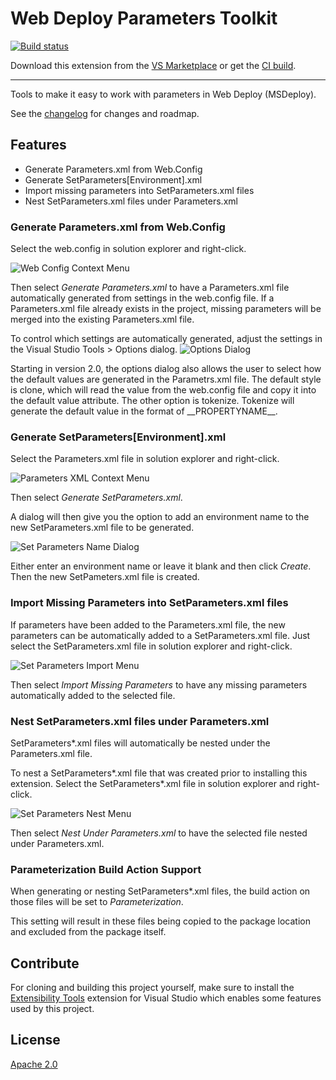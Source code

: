 # Web Deploy Parameters Toolkit

[![Build status](https://ci.appveyor.com/api/projects/status/pjlmikxue6721vab/branch/master?svg=true)](https://ci.appveyor.com/project/kyleherzog/webdeployparameterstoolkit/branch/master)

Download this extension from the [VS Marketplace](https://marketplace.visualstudio.com/items?itemName=kherzog.WebDeployParametersToolkit)
or get the [CI build](http://vsixgallery.com/extension/6435437e-72fb-4626-9a47-865f185ce258/).

---------------------------------------

Tools to make it easy to work with parameters in Web Deploy (MSDeploy).

See the [changelog](CHANGELOG.md) for changes and roadmap.

## Features

- Generate Parameters.xml from Web.Config
- Generate SetParameters[Environment].xml
- Import missing parameters into SetParameters.xml files
- Nest SetParameters.xml files under Parameters.xml


### Generate Parameters.xml from Web.Config
Select the web.config in solution explorer and right-click.

![Web Config Context Menu](art/WebConfigContextMenu.png)

Then select *Generate Parameters.xml* to have a Parameters.xml file automatically generated from settings in the web.config file. If a Parameters.xml file already exists in the project, missing parameters will be merged into the existing Parameters.xml file.

To control which settings are automatically generated, adjust the settings in the Visual Studio Tools > Options dialog.
![Options Dialog](art/OptionsDialog.png)

Starting in version 2.0, the options dialog also allows the user to select how the default values are generated in the Parametrs.xml file.  The default style is clone, which will read the value from the web.config file and copy it into the default value attribute.  The other option is tokenize.  Tokenize will generate the default value in the format of \_\_PROPERTYNAME__.

### Generate SetParameters[Environment].xml
Select the Parameters.xml file in solution explorer and right-click.

![Parameters XML Context Menu](art/ParametersXmlContextMenu.png)

Then select *Generate SetParameters.xml*. 

A dialog will then give you the option to add an environment name to the new SetParameters.xml file to be generated.

![Set Parameters Name Dialog](art/SetParametersNameDialog.png)

Either enter an environment name or leave it blank and then click *Create*. Then the new SetPameters.xml file is created.

### Import Missing Parameters into SetParameters.xml files
If parameters have been added to the Parameters.xml file, the new parameters can be automatically added to a SetParameters.xml file.  Just select the SetParameters.xml file in solution explorer and right-click.

![Set Parameters Import Menu](art/SetParametersImportMenu.png)

Then select *Import Missing Parameters* to have any missing parameters automatically added to the selected file.

### Nest SetParameters.xml files under Parameters.xml
SetParameters*.xml files will automatically be nested under the Parameters.xml file. 

To nest a SetParameters*.xml file that was created prior to installing this extension. Select the SetParameters*.xml file in solution explorer and right-click.

![Set Parameters Nest Menu](art/SetParametersNestMenu.png)

Then select *Nest Under Parameters.xml* to have the selected file nested under Parameters.xml.

### Parameterization Build Action Support
When generating or nesting SetParameters*.xml files, the build action on those files will be set to *Parameterization*.

This setting will result in these files being copied to the package location and excluded from the package itself.


## Contribute
For cloning and building this project yourself, make sure
to install the
[Extensibility Tools](https://marketplace.visualstudio.com/items?itemName=MadsKristensen.ExtensibilityTools)
extension for Visual Studio which enables some features
used by this project.

## License
[Apache 2.0](LICENSE)